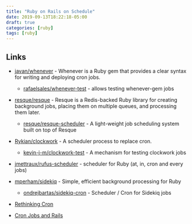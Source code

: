 ```yaml
---
title: "Ruby on Rails on Schedule"
date: 2019-09-13T18:22:18-05:00
draft: true
categories: [ruby]
tags: [ruby]
---
```



## Links

- [javan/whenever](https://github.com/javan/whenever) - Whenever is a Ruby gem that provides a clear syntax for writing and deploying cron jobs.
  - [rafaelsales/whenever-test](https://github.com/rafaelsales/whenever-test) - allows testing whenever-gem jobs
- [resque/resque](https://github.com/resque/resque) - Resque is a Redis-backed Ruby library for creating background jobs, placing them on multiple queues, and processing them later.
  - [resque/resque-scheduler](https://github.com/resque/resque-scheduler) - A light-weight job scheduling system built on top of Resque
- [Rykian/clockwork](https://github.com/Rykian/clockwork) - A scheduler process to replace cron.
  - [kevin-j-m/clockwork-test](https://github.com/kevin-j-m/clockwork-test) - A mechanism for testing clockwork jobs
- [jmettraux/rufus-scheduler](https://github.com/jmettraux/rufus-scheduler) - scheduler for Ruby (at, in, cron and every jobs)
- [mperham/sidekiq](https://github.com/mperham/sidekiq) - Simple, efficient background processing for Ruby
  - [ondrejbartas/sidekiq-cron](https://github.com/ondrejbartas/sidekiq-cron) - Scheduler / Cron for Sidekiq jobs

- [Rethinking Cron](http://adam.herokuapp.com/past/2010/4/13/rethinking_cron/)
- [Cron Jobs and Rails](https://launchschool.com/blog/cron-jobs-and-rails)
